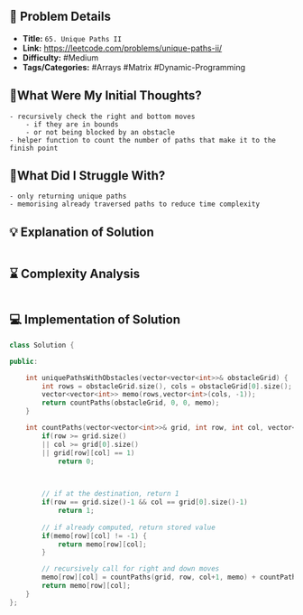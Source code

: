 ## 📝 Problem Details

- **Title:** `65. Unique Paths II`
- **Link:** https://leetcode.com/problems/unique-paths-ii/
- **Difficulty:** #Medium 
- **Tags/Categories:** #Arrays #Matrix #Dynamic-Programming 

## 💭What Were My Initial Thoughts?

```
- recursively check the right and bottom moves
	- if they are in bounds
	- or not being blocked by an obstacle
- helper function to count the number of paths that make it to the finish point
```

## 🤔What Did I Struggle With?

```
- only returning unique paths
- memorising already traversed paths to reduce time complexity
```

## 💡 Explanation of Solution

```

```

## ⌛ Complexity Analysis

```

```

## 💻 Implementation of Solution

```cpp
class Solution {

public:

    int uniquePathsWithObstacles(vector<vector<int>>& obstacleGrid) {
        int rows = obstacleGrid.size(), cols = obstacleGrid[0].size();
        vector<vector<int>> memo(rows,vector<int>(cols, -1));
        return countPaths(obstacleGrid, 0, 0, memo);
    }

    int countPaths(vector<vector<int>>& grid, int row, int col, vector<vector<int>>& memo) {
        if(row >= grid.size()
        || col >= grid[0].size()
        || grid[row][col] == 1)
            return 0;

  

        // if at the destination, return 1
        if(row == grid.size()-1 && col == grid[0].size()-1)
            return 1;
  
        // if already computed, return stored value
        if(memo[row][col] != -1) {
            return memo[row][col];
        }

        // recursively call for right and down moves
        memo[row][col] = countPaths(grid, row, col+1, memo) + countPaths(grid, row+1, col, memo);
        return memo[row][col];
    }
};
```